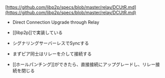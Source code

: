 [https://github.com/libp2p/specs/blob/master/relay/DCUtR.md](https://github.com/libp2p/specs/blob/master/relay/DCUtR.md)
- Direct Connection Upgrade through Relay
- [[libp2p]]で実装している

- シグナリングサーバーレスでSyncする

- まずピア同士はリレーを介して接続する
- [[ホールパンチング]]ができたら、直接接続にアップグレードし、リレー接続を閉じる
